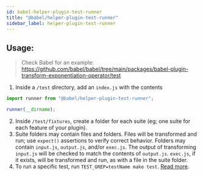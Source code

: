 ```yaml
---
id: babel-helper-plugin-test-runner
title: "@babel/helper-plugin-test-runner"
sidebar_label: helper-plugin-test-runner
---
```


## Usage:

> Check Babel for an example: https://github.com/babel/babel/tree/main/packages/babel-plugin-transform-exponentiation-operator/test

1. Inside a `/test` directory, add an `index.js` with the contents
```js title="JavaScript"
import runner from "@babel/helper-plugin-test-runner";

runner(__dirname);
```
2. Inside `/test/fixtures`, create a folder for each suite (eg; one suite for each feature of your plugin).
3. Suite folders may contain files and folders. Files will be transformed and run; use `expect()` assertions to verify correct behavior. Folders may contain `input.js`, `output.js`, and/or `exec.js`. The output of transforming `input.js` will be checked to match the contents of `output.js`. `exec.js`, if it exists, will be transformed and run, as with a file in the suite folder.
3. To run a specific test, run `TEST_GREP=testName make test`. [Read more](https://github.com/babel/babel/blob/main/CONTRIBUTING.md#running-lintingtests).
